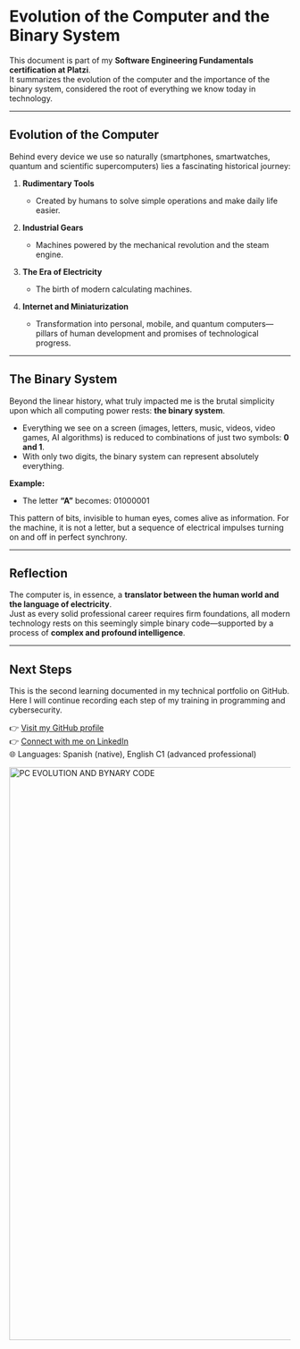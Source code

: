 # Evolution of the Computer and the Binary System  

This document is part of my **Software Engineering Fundamentals certification at Platzi**.  
It summarizes the evolution of the computer and the importance of the binary system, considered the root of everything we know today in technology.  

---

## Evolution of the Computer  

Behind every device we use so naturally (smartphones, smartwatches, quantum and scientific supercomputers) lies a fascinating historical journey:  

1. **Rudimentary Tools**  
   - Created by humans to solve simple operations and make daily life easier.  

2. **Industrial Gears**  
   - Machines powered by the mechanical revolution and the steam engine.  

3. **The Era of Electricity**  
   - The birth of modern calculating machines.  

4. **Internet and Miniaturization**  
   - Transformation into personal, mobile, and quantum computers—pillars of human development and promises of technological progress.  

---

## The Binary System  

Beyond the linear history, what truly impacted me is the brutal simplicity upon which all computing power rests: **the binary system**.  

- Everything we see on a screen (images, letters, music, videos, video games, AI algorithms) is reduced to combinations of just two symbols: **0 and 1**.  
- With only two digits, the binary system can represent absolutely everything.  

**Example:**  
- The letter **“A”** becomes: 01000001  

This pattern of bits, invisible to human eyes, comes alive as information. For the machine, it is not a letter, but a sequence of electrical impulses turning on and off in perfect synchrony.  

---

## Reflection  

The computer is, in essence, a **translator between the human world and the language of electricity**.  
Just as every solid professional career requires firm foundations, all modern technology rests on this seemingly simple binary code—supported by a process of **complex and profound intelligence**.  

---

## Next Steps  

This is the second learning documented in my technical portfolio on GitHub.  
Here I will continue recording each step of my training in programming and cybersecurity.  

👉 [Visit my GitHub profile](https://github.com/JohnJacobV8)  
👉 [Connect with me on LinkedIn](https://www.linkedin.com/in/johnjacobv8)  
🌐 Languages: Spanish (native), English C1 (advanced professional)  


<img width="1536" height="1024" alt="PC EVOLUTION AND BYNARY CODE" src="https://github.com/user-attachments/assets/31667337-a1d9-4678-9d21-73b4668a9731" />
